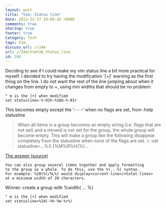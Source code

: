 ```yaml
---
layout: post
title: "Vim: Status line"
date: 2013-12-17 19:04:42 +0000 
comments: true
sharing: true
footer: true
Category: Tech
tags: Vim,
discuss_url: //244
url: //244/Vim%3A_Status_line
id: 244
---
```

Deciding to see if I could make my vim status line a bit more practical for myself. I decided to try having the modification '[+]' warning as the first thing on the line. I do not want the rest of the line jumping about when it changes from empty to +, using min widths that should be no problem:

    " m is the [+] when modified
    set statusline=-%-01h-%10m-%-01r

This becomes empty except the  '- - -' when no flags are set, from :help statusline 

> When all items in a group becomes an empty string (i.e. flags that are
> not set) and a minwid is not set for the group, the whole group will
> become empty.  This will make a group like the following disappear
> completely from the statusline when none of the flags are set. >
>          :set statusline=...%(\ [%M%R%H]%)...

[The answer (source)](http://got-ravings.blogspot.co.uk/2008/08/vim-pr0n-making-statuslines-that-own.html)

    You can also group several items together and apply formatting 
    to the group as a whole. To do this, use the %(...%) syntax. 
    For example: %20(%l/%L%) would display<current-line>/<total-lines> 
    at a minimum width of 20 characters.

Winner: create a group with %width( ... %)

    " m is the [+] when modified
    set statusline=%10(-%h-%m-%r%)
